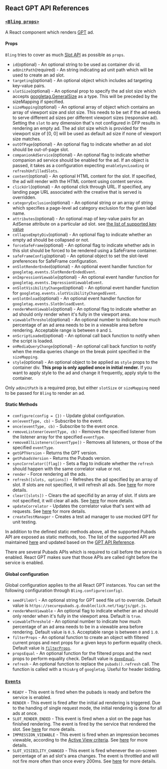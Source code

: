 ## React GPT API References

### <a id='Bling'></a>[`<Bling props>`](#Bling)

A React component which renders [GPT](https://support.google.com/dfp_sb/answer/1649768?hl=en) ad.

#### Props

`Bling` tries to cover as much [Slot API](https://developers.google.com/doubleclick-gpt/reference#googletagslot) as possible as `props`.

*   `id`(optional) - An optional string to be used as container div id.
*   `adUnitPath`(required) - An string indicating ad unit path which will be used to create an ad slot.
*   `targeting`(optional) - An optional object which includes ad targeting key-value pairs.
*   `slotSize`(optional) - An optional prop to specify the ad slot size which accepts [googletag.GeneralSize](https://developers.google.com/doubleclick-gpt/reference#googletag.GeneralSize) as a type. This will be preceded by the sizeMapping if specified.
*   `sizeMapping`(optional) - An optional array of object which contains an array of viewport size and slot size. This needs to be set if the ad needs to serve different ad sizes per different viewport sizes (responsive ad). Setting the `slot` to any dimension that's not configured in DFP results in rendering an empty ad. The ad slot size which is provided for the viewport size of [0, 0] will be used as default ad size if none of viewport size matches.
*   `outOfPage`(optional) - An optional flag to indicate whether an ad slot should be out-of-page slot.
*   `companionAdService`(optional) - An optional flag to indicate whether companion ad service should be enabled for the ad. If an object is passed, it takes as a configuration expecting `enableSyncLoading` or `refreshUnfilledSlots`.
*   `content`(optional) - An optional HTML content for the slot. If specified, the ad will render with the HTML content using content service.
*   `clickUrl`(optional) - An optional click through URL. If specified, any landing page URL associated with the creative that is served is overridden.
*   `categoryExclusion`(optional) - An optional string or an array of string which specifies a page-level ad category exclusion for the given label name.
*   `attributes`(optional) - An optional map of key-value pairs for an AdSense attribute on a particular ad slot. see [the list of supported key value](https://developers.google.com/doubleclick-gpt/adsense_attributes#adsense_parameters.googletag.Slot)
*   `collapseEmptyDiv`(optional) - An optional flag to indicate whether an empty ad should be collapsed or not.
*   `forceSafeFrame`(optional) - An optional flag to indicate whether ads in this slot should be forced to be rendered using a SafeFrame container.
*   `safeFrameConfig`(optional) - An optional object to set the slot-level preferences for SafeFrame configuration.
*   `onSlotRenderEnded`(optional) - An optional event handler function for `googletag.events.SlotRenderEndedEvent`.
*   `onImpressionViewable`(optional) - An optional event handler function for `googletag.events.ImpressionViewableEvent`.
*   `onSlotVisibilityChanged`(optional) - An optional event handler function for `googletag.events.slotVisibilityChangedEvent`.
*   `onSlotOnload`(optional) - An optional event handler function for `googletag.events.SlotOnloadEvent`.
*   `renderWhenViewable`(optional) - An optional flag to indicate whether an ad should only render when it's fully in the viewport area.
*   `viewableThreshold`(optional) - An optional number to indicate how much percentage of an ad area needs to be in a viewable area before rendering. Acceptable range is between `0` and `1`.
*   `onScriptLoaded`(optional) - An optional call back function to notify when the script is loaded.
*   `onMediaQueryChange`(optional) - An optional call back function to notify when the media queries change on the break point specified in the `sizeMapping`.
*   `style`(optional) - An optional object to be applied as `style` props to the container div. **This prop is only applied once in initial render.** If you want to apply style to the ad and change it frequently, apply style to the container.

Only `adUnitPath` is a required prop, but either `slotSize` or `sizeMapping` need to be passed for `Bling` to render an ad.

#### Static Methods

*   `configure(config = {})` - Update global configuration.
*   `on(eventType, cb)` - Subscribe to the event.
*   `once(eventType, cb)` - Subscribe to the event once.
*   `removeListener(eventType, cb)` - Removes the specified listener from the listener array for the specified `eventType`.
*   `removeAllListeners([eventType])` - Removes all listeners, or those of the specified `eventType`.
*   `getGPTVersion` - Returns the GPT version.
*   `getPubadsVersion` - Returns the Pubads version.
*   `syncCorrelator([flag])` - Sets a flag to indicate whether the `refresh` should happen with the same correlator value or not.
*   `render` - Force rendering all the ads.
*   `refresh([slots, options])` - Refreshes the ad specified by an array of slot. If slots are not specified, it will refresh all ads. See [here](https://developers.google.com/doubleclick-gpt/reference#googletag.PubAdsService_refresh) for more details.
*   `clear([slots])` - Clears the ad specifid by an array of slot. If slots are not specified, it will clear all ads. See [here](https://developers.google.com/doubleclick-gpt/reference#googletagpubadsservice) for more details.
*   `updateCorrelator` - Updates the correlator value that's sent with ad requests. See [here](https://developers.google.com/doubleclick-gpt/reference#googletag.PubAdsService_updateCorrelator) for more details.
*   `createTestManager` - Creates a test ad manager to use mocked GPT for unit testing.

In addition to the defined static methods above, all the supported Pubads API are exposed as static methods, too.
The list of the supported API are maintained [here](https://github.com/nfl/react-gpt/blob/master/src/createManager.js#L9) and updated based on the [GPT API Reference](https://developers.google.com/doubleclick-gpt/reference).

There are several Pubads APIs which is required to call before the service is enabled.
React GPT makes sure that those APIs are called right before the service is enabled.

#### Global configuration

Global configuration applies to the all React GPT instances. You can set the following configuration through `Bling.configure(config)`.

*   `seedFileUrl` - An optional string for GPT seed file url to override. Default value is `https://securepubads.g.doubleclick.net/tag/js/gpt.js`.
*   `renderWhenViewable` - An optional flag to indicate whether an ad should only render when it's fully in the viewport area. Default is `true`.
*   `viewableThreshold` - An optional number to indicate how much percentage of an ad area needs to be in a viewable area before rendering. Default value is `0.5`. Acceptable range is between `0` and `1.0`.
*   `filterProps` - An optional function to create an object with filtered current props and next props for a given keys to perform equality check. Default value is [`filterProps`](../../src/utils/filterProps.js).
*   `propsEqual` - An optional function for the filtered props and the next props to perform equality check. Default value is [`deepEqual`](https://github.com/substack/node-deep-equal).
*   `refresh` - An optional function to replace the `pubads().refresh` call. The function is called with a `thisArg` of `googletag`. Useful for header bidding.

### <a id='Events'></a>[`Events`](#Events)

*   `READY` - This event is fired when the pubads is ready and before the service is enabled.
*   `RENDER` - This event is fired after the initial ad rendering is triggered. Due to the handing of single request mode, the initial rendering is done for all ads at once.
*   `SLOT_RENDER_ENDED` - This event is fired when a slot on the page has finished rendering. The event is fired by the service that rendered the slot. See [here](https://developers.google.com/doubleclick-gpt/reference#googletageventsslotrenderendedevent) for more details.
*   `IMPRESSION_VIEWABLE` - This event is fired when an impression becomes viewable, according to the [Active View criteria](https://support.google.com/dfp_premium/answer/4574077?hl=en). See [here](https://developers.google.com/doubleclick-gpt/reference#googletageventsimpressionviewableevent) for more details.
*   `SLOT_VISIBILITY_CHANGED` - This event is fired whenever the on-screen percentage of an ad slot's area changes. The event is throttled and will not fire more often than once every 200ms. See [here](https://developers.google.com/doubleclick-gpt/reference#googletageventsslotvisibilitychangedevent) for more details.
